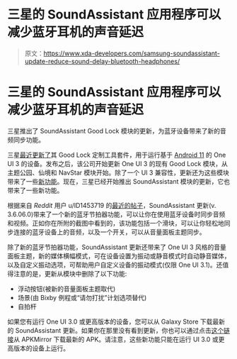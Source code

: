 # 三星的 SoundAssistant 应用程序可以减少蓝牙耳机的声音延迟

> 原文：<https://www.xda-developers.com/samsung-soundassistant-update-reduce-sound-delay-bluetooth-headphones/>

# 三星的 SoundAssistant 应用程序可以减少蓝牙耳机的声音延迟

三星推出了 SoundAssistant Good Lock 模块的更新，为蓝牙设备带来了新的音频同步功能。

三星[最近更新了](https://www.xda-developers.com/samsung-good-lock-2021-modules-one-ui-3-android-11/)其 Good Lock 定制工具套件，用于运行基于 [Android 11](https://www.xda-developers.com/tag/android-11/) 的 One UI 3 的设备。发布之后，该公司开始更新 One UI 3 的现有 Good Lock 模块，从主题公园、仙境和 NavStar 模块开始。除了一个 UI 3 兼容性，更新还为这些模块带来了一些[新功能](https://www.xda-developers.com/good-lock-2021-module-changelog-whats-new-theme-park-wonderland-navstar/)。现在，三星已经开始推出 SoundAssistant 模块的更新，它也带来了一些新功能。

根据来自 *Reddit* 用户 u/ID1453719 的[最近的帖子](https://www.reddit.com/r/galaxys10/comments/l4hqfy/sound_assistant_in_good_lock_now_lets_you_sync/)，SoundAssistant 更新(v. 3.6.06.0)带来了一个新的蓝牙节拍器功能，可以让你在使用蓝牙设备时同步音频和视频。正如你在所附的截图中看到的，该功能包括一个滑块，可以让你轻松地同步连接的蓝牙设备上的音频，以及一个开关，可以从音量面板主题同步。

除了新的蓝牙节拍器功能，SoundAssistant 更新还带来了 One UI 3 风格的音量面板主题，新的媒体横幅模式，可在设备设置为振动或静音模式时自动静音媒体，以及自定义振动选项，可帮助用户自定义设备的振动模式(仅限 One UI 3.1)。还值得注意的是，更新从模块中删除了以下功能:

*   浮动按钮(被新的音量面板主题取代)
*   场景(由 Bixby 例程或“请勿打扰”计划选项替代)
*   自拍杆

如果您有运行 One UI 3.0 或更高版本的设备，您可以从 Galaxy Store 下载最新的 SoundAssistant 更新。如果你在那里没有看到更新，你也可以通过点击[这个链接](https://www.apkmirror.com/apk/samsung-electronics-co-ltd/soundassistant/soundassistant-3-6-06-0-release/)从 APKMirror 下载最新的 APK。请注意，这些新功能只能在运行 UI 3.0 或更高版本的设备上运行。